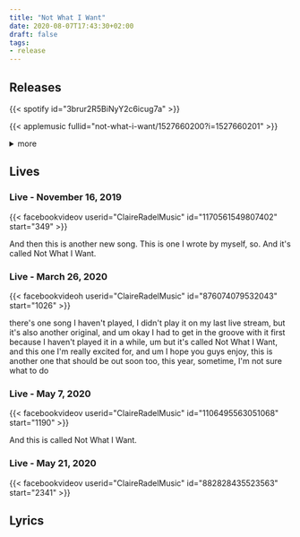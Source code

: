 ```yaml
---
title: "Not What I Want"
date: 2020-08-07T17:43:30+02:00
draft: false
tags:
- release
---
```


## Releases

{{< spotify id="3brur2R5BiNyY2c6icug7a" >}}

{{< applemusic fullid="not-what-i-want/1527660200?i=1527660201" >}}

<details><summary>more</summary>
	{{< amazonmusic id="B08FXHCQ39" >}}
	{{< deezer id="167285822" >}}
</details>

## Lives

### Live - November 16, 2019

{{< facebookvideov userid="ClaireRadelMusic" id="1170561549807402" start="349" >}}

And then this is another new song. This is one I wrote by myself, so. And it's called Not What I Want.

### Live - March 26, 2020

{{< facebookvideoh userid="ClaireRadelMusic" id="876074079532043" start="1026" >}}

there's one song I haven't played, I didn't play it on my last live stream, but it's also another original, and um okay I had to get in the groove with it first because I haven't played it in a while, um but it's called Not What I Want, and this one I'm really excited for, and um I hope you guys enjoy, this is another one that should be out soon too, this year, sometime, I'm not sure what to do

### Live - May 7, 2020

{{< facebookvideov userid="ClaireRadelMusic" id="1106495563051068" start="1190" >}}

And this is called Not What I Want.

### Live - May 21, 2020

{{< facebookvideov userid="ClaireRadelMusic" id="882828435523563" start="2341" >}}

## Lyrics

